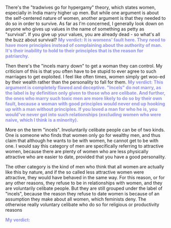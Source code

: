 There's the "tradwives go for hypergamy" theory, which states women, especially in India marry higher up men. But while one argument is about the self-centered nature of women, another argument is that they needed to do so in order to survive. As far as I'm concerned, I generally look down on anyone who gives up values in the name of something as petty as "survival". If you give up your values, you are already dead - so what's all the buzz about survival? <span style="color:#8c90f9"><b>My verdict: It is womens' fault here. They need to have more principles instead of complaining about the authority of man. It's their inability to hold to their principles that is the reason for patriarchy.</b></span>

Then there's the "incels marry down" to get a woman they can control. My criticism of this is that you often have to be stupid to ever agree to such marriages to get exploited. I feel like often times, women simply get woo-ed by their wealth rather than the personality to fall for them. <span style="color:#8c90f9"><b>My verdict: This argument is completely flawed and deceptive. "Incels" do not marry, as the label is by definition only given to those who are celibate. And further, the ones who marry such toxic men are more likely to do so by their own fault, because a woman with good principles would never end up hooking up with a man without principles. If you loved a man for who he is, you would've never got into such relationships (excluding women who were naive, which I think is a minority).</b></span>

More on the term "incels". Involuntarily celibate people can be of two kinds. One is someone who finds that women only go for wealthy men, and thus claim that although he wants to be with women, he cannot get to be with one. I would say this category of men are specifically referring to attractive women, because there are plenty of women who are less physically attractive who are easier to date, provided that you have a good personality.

The other category is the kind of men who think that all women are actually like this by nature, and if the so called less attractive women were attractive, they would have behaved in the same way. For this reason, or for any other reasons, they refuse to be in relationships with women, and they are voluntarily celibate people. But they are still grouped under the label of "incels", because the reason they refuse to date women is because of an assumption they make about all women, which feminists deny. The otherwise really voluntary celibate who do so for religious or productivity reasons

<span style="color:#8c90f9"><b>My verdict: </b></span>